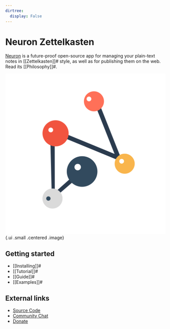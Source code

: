```yaml
---
dirtree:
  display: False
---
```

# Neuron Zettelkasten

[Neuron](https://github.com/srid/neuron) is a future-proof open-source app for managing your plain-text notes in [[Zettelkasten]]# style, as well as for publishing them on the web. Read its [[Philosophy]]#.

![Neuron logo](https://raw.githubusercontent.com/srid/neuron/master/assets/neuron.svg){.ui .small .centered .image}

## Getting started

* [[Installing]]#
* [[Tutorial]]#
* [[Guide]]#
* [[Examples]]#

## External links

* [Source Code](https://github.com/srid/neuron)
* [Community Chat](https://app.element.io/#/room/#neuron:matrix.org)
* [Donate](https://github.com/sponsors/srid)
